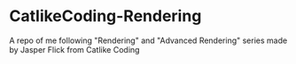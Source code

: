 # CatlikeCoding-Rendering
A repo of me following "Rendering" and "Advanced Rendering" series made by Jasper Flick from Catlike Coding
